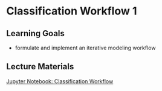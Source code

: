 # Classification Workflow 1

## Learning Goals

- formulate and implement an iterative modeling workflow

## Lecture Materials

[Jupyter Notebook: Classification Workflow](classification_workflow.ipynb)
